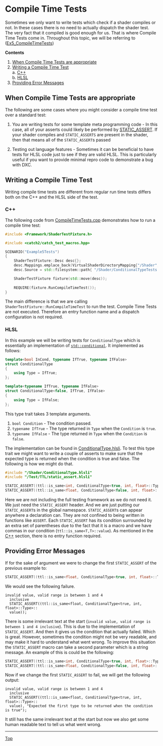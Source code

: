 # Compile Time Tests

Sometimes we only want to write tests which check if a shader compiles or not. In these cases there is no need to actually dispatch the shader test. The very fact that it compiled is good enough for us. That is where Compile Time Tests come in. Throughout this topic, we will be referring to ([Ex5_CompileTimeTests](../examples/Ex5_CompileTimeTests))

**Contents**

1. [When Compile Time Tests are appropriate](#when-compile-time-tests-are-appropriate)
2. [Writing a Compile Time Test](#writing-a-compile-time-test)<br>
    a. [C++](#c)<br>
    b. [HLSL](#hlsl)
3. [Providing Error Messages](#providing-error-messages)


## When Compile Time Tests are appropriate

The following are some cases where you might consider a compile time test over a standard test:

1. You are writing tests for some template meta programming code - In this case, all of your asserts could likely be performed by [STATIC_ASSERT](./StaticAssert.md). If your shader compiles and `STATIC_ASSERTS` are present in the shader, then that means all of the `STATIC_ASSERT`s passed

2. Testing out language features - Sometimes it can be beneficial to have tests for HLSL code just to see if they are valid HLSL. This is particularly useful if you want to provide minimal repro code to demonstrate a bug with DXC.

## Writing a Compile Time Test

Writing compile time tests are different from regular run time tests differs both on the C++ and the HLSL side of the test.

### C++

The following code from [CompileTimeTests.cpp](../examples/Ex5_CompileTimeTests/CompileTimeTests.cpp) demonstrates how to run a compile time test:

```c++
#include <Framework/ShaderTestFixture.h>

#include <catch2/catch_test_macros.hpp>

SCENARIO("Example5Tests")
{
    ShaderTestFixture::Desc desc{};
    desc.Mappings.emplace_back(VirtualShaderDirectoryMapping{"/Shader", std::filesystem::current_path() / SHADER_SRC});
    desc.Source = std::filesystem::path{ "/Shader/ConditionalTypeTests.hlsl" };

    ShaderTestFixture fixture(std::move(desc));
    
    REQUIRE(fixture.RunCompileTimeTest());
}
```

The main difference is that we are calling `ShaderTestFixture::RunCompileTimeTest` to run the test. Compile Time Tests are not executed. Therefore an entry function name and a dispatch configuration is not required.

### HLSL

In this example we will be writing tests for `ConditionalType` which is essentially an implementation of [`std::conditional`](https://en.cppreference.com/w/cpp/types/conditional). It implemented as follows:
```c++
template<bool InCond, typename IfTrue, typename IfFalse>
struct ConditionalType
{
    using Type = IfTrue;
};

template<typename IfTrue, typename IfFalse>
struct ConditionalType<false, IfTrue, IfFalse>
{
    using Type = IfFalse;
};
```

This type trait takes 3 template arguments.

1. `bool Condition` - The condition passed.
2. `typename IfTrue` - The type returned in `Type` when the `Condition` is `true`.
3. `typename IfFalse` - The type returned in `Type` when the `Condition` is `false`. 

The implementation can be found in [ConditionalType.hlsli](../examples/Ex5_CompileTimeTests/ShaderCode/ConditionalType.hlsli). To test this type trait we might want to write a couple of asserts to make sure that the expected type is returned when the condition is true and false. The following is how we might do that.

```c++
#include "/Shader/ConditionalType.hlsli"
#include "/Test/TTL/static_assert.hlsli"

STATIC_ASSERT((ttl::is_same<int, ConditionalType<true, int, float>::Type>::value));
STATIC_ASSERT((ttl::is_same<float, ConditionalType<false, int, float>::Type>::value));

```

Here we are not including the full testing framework as we do not need it. We just need the `STATIC_ASSERT` header. And we are just putting our `STATIC_ASSERT`s in the global namespace. `STATIC_ASSERT`s can appear anywhere a declaration can. They are not confined to being written in functions like `ASSERT`. Each `STATIC_ASSERT` has its condition surrounded by an extra set of parentheses due to the fact that it is a macro and we have commas in our condition (`ttl::is_same<T,T>::value`). As mentioned in the [C++](#c) section, there is no entry function required.

## Providing Error Messages

If for the sake of argument we were to change the first `STATIC_ASSERT` of the previous example to:
```c++
STATIC_ASSERT((ttl::is_same<float, ConditionalType<true, int, float>::Type>::value));
```

We would see the following failure.

```
invalid value, valid range is between 1 and 4
  inclusive
  STATIC_ASSERT((ttl::is_same<float, ConditionalType<true, int, float>::Type>::
  value));
```

There is some irrelevant text at the start (`invalid value, valid range is between 1 and 4 inclusive`). This is due to the implementation of `STATIC_ASSERT`. And then it gives us the condition that actually failed. Which is great. However, sometimes the condition might not be very readable, and may make it hard to understand what went wrong. To improve this situation the `STATIC_ASSERT` macro can take a second parameter which is a string message. An example of this is could be the following:

```c++
STATIC_ASSERT((ttl::is_same<int, ConditionalType<true, int, float>::Type>::value), "Expected the first type to be returned when the condition is true");
STATIC_ASSERT((ttl::is_same<float, ConditionalType<false, int, float>::Type>::value), "Expected the second type to be returned when the condition is false");
```

Now if we change the first `STATIC_ASSERT` to fail, we will get the following output:

```
invalid value, valid range is between 1 and 4
  inclusive
  STATIC_ASSERT((ttl::is_same<float, ConditionalType<true, int, float>::Type>::
  value), "Expected the first type to be returned when the condition is true");
```

It still has the same irrelevant text at the start but now we also get some human readable text to tell us what went wrong.

---

[Top](#compile-time-tests)